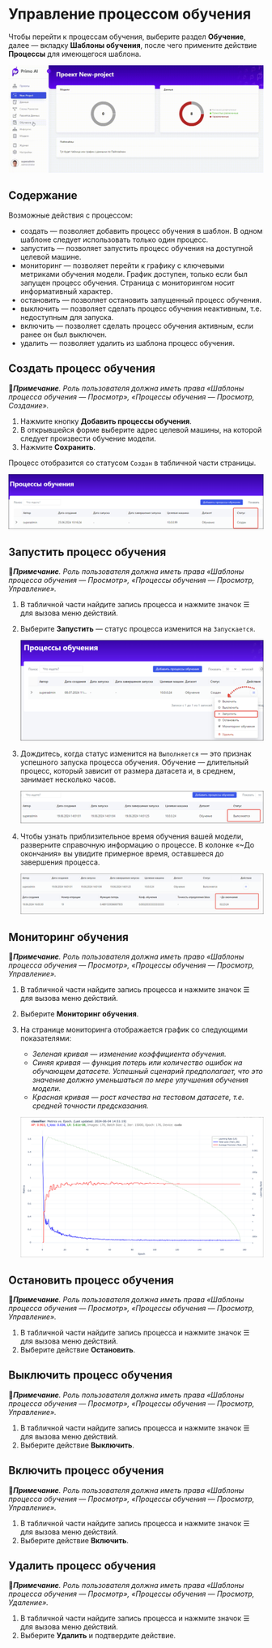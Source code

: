 # Управление процессом обучения

Чтобы перейти к процессам обучения, выберите раздел **Обучение**, далее — вкладку **Шаблоны обучения**, после чего примените действие **Процессы** для имеющегося шаблона.

![](<../../../../.gitbook/assets1/primo-ai//user-guide/go-to-training-process.gif>)

## Содержание

Возможные действия с процессом:
* создать — позволяет добавить процесс обучения в шаблон. В одном шаблоне следует использовать только один процесс.
* запустить — позволяет запустить процесс обучения на доступной целевой машине. 
* мониторинг — позволяет перейти к графику с ключевыми метриками обучения модели. График доступен, только если был запущен процесс обучения. Страница с мониторингом носит информативный характер.
* остановить — позволяет остановить запущенный процесс обучения.
* выключить — позволяет сделать процесс обучения неактивным, т.е. недоступным для запуска.
* включить — позволяет сделать процесс обучения активным, если ранее он был выключен.
* удалить — позволяет удалить из шаблона процесс обучения.


## Создать процесс обучения

:large_blue_diamond:***Примечание**. Роль пользователя должна иметь права «Шаблоны процесса обучения — Просмотр», «Процессы обучения — Просмотр, Создание».*

1. Нажмите кнопку **Добавить процессы обучения**.
1. В открывшейся форме выберите адрес целевой машины, на которой следует произвести обучение модели.
1. Нажмите **Сохранить**.

Процесс отобразится со статусом `Создан` в табличной части страницы.

![](<../../../../.gitbook/assets1/primo-ai/class-training-processadded.png>) 

## Запустить процесс обучения

:large_blue_diamond:***Примечание**. Роль пользователя должна иметь права «Шаблоны процесса обучения — Просмотр», «Процессы обучения — Просмотр, Управление».*

1. В табличной части найдите запись процесса и нажмите значок ☰ для вызова меню действий.
1. Выберите **Запустить** — статус процесса изменится на `Запускается`.

   ![](<../../../../.gitbook/assets1/primo-ai//user-guide/actions-with-training-process.png>)
   
1. Дождитесь, когда статус изменится на `Выполняется` — это признак успешного запуска процесса обучения. Обучение — длительный процесс, который зависит от размера датасета и, в среднем, занимает несколько часов. 

   ![](<../../../../.gitbook/assets1/primo-ai/class-training-process-is-running.png>) 

1. Чтобы узнать приблизительное время обучения вашей модели, разверните справочную информацию о процессе. В колонке «~До окончания» вы увидите примерное время, оставшееся до завершения процесса. 

   ![](<../../../../.gitbook/assets1/primo-ai/class-training-process-timeuntil.png>) 


## Мониторинг обучения
:large_blue_diamond:***Примечание**. Роль пользователя должна иметь право «Шаблоны процесса обучения — Просмотр», «Процессы обучения — Просмотр, Управление».*

1. В табличной части найдите запись процесса и нажмите значок ☰ для вызова меню действий.
1. Выберите **Мониторинг обучения**.
1. На странице мониторинга отображается график со следующими показателями:
   * *Зеленая кривая — изменение коэффициента обучения.*
   * *Синяя кривая — функция потерь или количество ошибок на обучающем датасете. Успешный сценарий предполагает, что это значение должно уменьшаться по мере улучшения обучения модели.*
   * *Красная кривая — рост качества на тестовом датасете, т.е. средней точности предсказания.*

   ![](<../../../../.gitbook/assets1/primo-ai/user-guide/training-schedule.png>) 

## Остановить процесс обучения

:large_blue_diamond:***Примечание**. Роль пользователя должна иметь права «Шаблоны процесса обучения — Просмотр», «Процессы обучения — Просмотр, Управление».*

1. В табличной части найдите запись процесса и нажмите значок ☰ для вызова меню действий.
1. Выберите действие **Остановить**.


## Выключить процесс обучения

:large_blue_diamond:***Примечание**. Роль пользователя должна иметь права «Шаблоны процесса обучения — Просмотр», «Процессы обучения — Просмотр, Управление».*

1. В табличной части найдите запись процесса и нажмите значок ☰ для вызова меню действий.
1. Выберите действие **Выключить**.


## Включить процесс обучения

:large_blue_diamond:***Примечание**. Роль пользователя должна иметь права «Шаблоны процесса обучения — Просмотр», «Процессы обучения — Просмотр, Управление».*

1. В табличной части найдите запись процесса и нажмите значок ☰ для вызова меню действий.
1. Выберите действие **Включить**.


## Удалить процесс обучения

:large_blue_diamond:***Примечание**. Роль пользователя должна иметь права «Шаблоны процесса обучения — Просмотр», «Процессы обучения — Просмотр, Удаление».*

1. В табличной части найдите запись процесса и нажмите значок ☰ для вызова меню действий.
1. Выберите **Удалить** и подтвердите действие.

